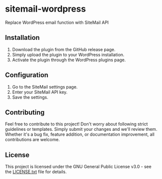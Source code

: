 # sitemail-wordpress

Replace WordPress email function with SiteMail API

## Installation

1. Download the plugin from the GitHub release page.
2. Simply upload the plugin to your WordPress installation.
3. Activate the plugin through the WordPress plugins page.

## Configuration

1. Go to the SiteMail settings page.
2. Enter your SiteMail API key.
3. Save the settings.

## Contributing

Feel free to contribute to this project! Don't worry about following strict guidelines or templates. Simply submit your changes and we'll review them. Whether it's a bug fix, feature addition, or documentation improvement, all contributions are welcome.

## License

This project is licensed under the GNU General Public License v3.0 - see the [LICENSE.txt](LICENSE.txt) file for details.